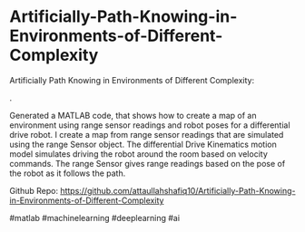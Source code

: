 # Artificially-Path-Knowing-in-Environments-of-Different-Complexity



Artificially Path Knowing in Environments of Different Complexity:

.

Generated a MATLAB code, that shows how to create a map of an environment using range sensor readings and robot poses for a differential drive robot. I create a map from range sensor readings that are simulated using the range Sensor object. The differential Drive Kinematics motion model simulates driving the robot around the room based on velocity commands. The range Sensor gives range readings based on the pose of the robot as it follows the path.

Github Repo: https://github.com/attaullahshafiq10/Artificially-Path-Knowing-in-Environments-of-Different-Complexity



#matlab  #machinelearning #deeplearning #ai 
